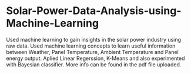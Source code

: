 # Solar-Power-Data-Analysis-using-Machine-Learning
Used machine learning to gain insights in the solar power industry using raw data. Used machine learning concepts to learn useful information between Weather, Panel Temperature, Ambient Temperature and Panel energy output.  Aplied Linear Regerssion, K-Means and also experimented with Bayesian classifier. More info can be found in the pdf file uploaded.
